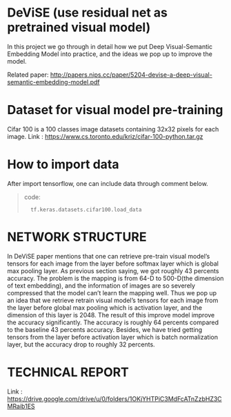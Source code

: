 # DeViSE (use residual net as pretrained visual model)
In this project we go through in detail how we put Deep
Visual-Semantic Embedding Model into practice, and the
ideas we pop up to improve the model.

Related paper: http://papers.nips.cc/paper/5204-devise-a-deep-visual-semantic-embedding-model.pdf

# Dataset for visual model pre-training
Cifar 100 is a 100 classes image datasets containing
32x32 pixels for each image.
Link :
https://www.cs.toronto.edu/kriz/cifar-100-python.tar.gz

# How to import data
After import tensorflow, one can include data through comment
below.
> code:
>
>       tf.keras.datasets.cifar100.load_data

# NETWORK STRUCTURE
In DeViSE paper mentions that one can retrieve pre-train
visual model’s tensors for each image from the layer before
softmax layer which is global max pooling layer. As previous
section saying, we got roughly 43 percents accuracy.
The problem is the mapping is from 64-D to 500-D(the dimension
of text embedding), and the information of images
are so severely compressed that the model can’t learn the
mapping well. Thus we pop up an idea that we retrieve retrain
visual model’s tensors for each image from the layer
before global max pooling which is activation layer, and
the dimension of this layer is 2048.
The result of this improve model improve the accuracy significantly.
The accuracy is roughly 64 percents compared
to the baseline 43 percents accuracy. Besides, we have
tried getting tensors from the layer before activation layer
which is batch normalization layer, but the accuracy drop
to roughly 32 percents.

# TECHNICAL REPORT
Link :
https://drive.google.com/drive/u/0/folders/1OKjYHTPiC3MdFcATnZzbHZ3CMRaib1ES


